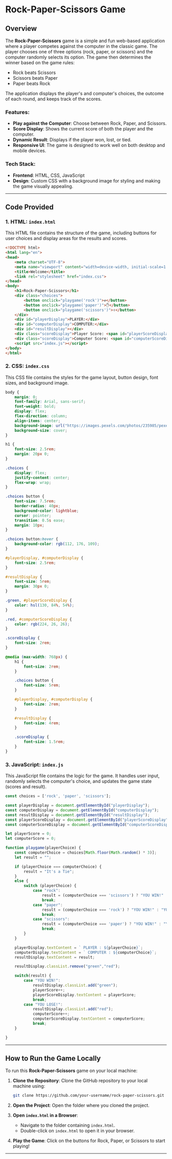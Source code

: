 # **Rock-Paper-Scissors Game**

## **Overview**
The **Rock-Paper-Scissors** game is a simple and fun web-based application where a player competes against the computer in the classic game. The player chooses one of three options (rock, paper, or scissors) and the computer randomly selects its option. The game then determines the winner based on the game rules:
- Rock beats Scissors
- Scissors beats Paper
- Paper beats Rock

The application displays the player's and computer's choices, the outcome of each round, and keeps track of the scores.

### **Features**:
- **Play against the Computer**: Choose between Rock, Paper, and Scissors.
- **Score Display**: Shows the current score of both the player and the computer.
- **Dynamic Result**: Displays if the player won, lost, or tied.
- **Responsive UI**: The game is designed to work well on both desktop and mobile devices.

### **Tech Stack**:
- **Frontend**: HTML, CSS, JavaScript
- **Design**: Custom CSS with a background image for styling and making the game visually appealing.

---

## **Code Provided**

### 1. **HTML: `index.html`**
This HTML file contains the structure of the game, including buttons for user choices and display areas for the results and scores.

```html
<!DOCTYPE html>
<html lang="en">
<head>
    <meta charset="UTF-8">
    <meta name="viewport" content="width=device-width, initial-scale=1.0">
    <title>Welcome</title>
    <link rel="stylesheet" href="index.css">
</head>
<body>
    <h1>Rock-Paper-Scissors</h1>
    <div class="choices">
        <button onclick="playgame('rock')">✊</button>
        <button onclick="playgame('paper')">✋</button>
        <button onclick="playgame('scissors')">✌️</button>
    </div>
    <div id="playerDisplay">PLAYER:</div>
    <div id="computerDisplay">COMPUTER:</div>
    <div id="resultDisplay"></div>
    <div class="scoreDisplay">Player Score: <span id="playerScoreDisplay">0</span></div>
    <div class="scoreDisplay">Computer Score: <span id="computerScoreDisplay">0</span></div>
    <script src="index.js"></script>
</body>
</html>
```

### 2. **CSS: `index.css`**
This CSS file contains the styles for the game layout, button design, font sizes, and background image.

```css
body {
    margin: 0;
    font-family: Arial, sans-serif;
    font-weight: bold;
    display: flex;
    flex-direction: column;
    align-items: center;
    background-image: url("https://images.pexels.com/photos/235985/pexels-photo-235985.jpeg?auto=compress&cs=tinysrgb&w=600");
    background-size: cover;
}

h1 {
    font-size: 2.5rem;
    margin: 20px 0;
}

.choices {
    display: flex;
    justify-content: center;
    flex-wrap: wrap;
}

.choices button {
    font-size: 7.5rem;
    border-radius: 40px;
    background-color: lightblue;
    cursor: pointer;
    transition: 0.5s ease;
    margin: 10px;
}

.choices button:hover {
    background-color: rgb(112, 176, 109);
}

#playerDisplay, #computerDisplay {
    font-size: 2.5rem;
}

#resultDisplay {
    font-size: 5rem;
    margin: 30px 0;
}

.green, #playerScoreDisplay {
    color: hsl(130, 84%, 54%);
}

.red, #computerScoreDisplay {
    color: rgb(224, 26, 26);
}

.scoreDisplay {
    font-size: 2rem;
}

@media (max-width: 768px) {
    h1 {
        font-size: 2rem;
    }

    .choices button {
        font-size: 5rem;
    }

    #playerDisplay, #computerDisplay {
        font-size: 2rem;
    }

    #resultDisplay {
        font-size: 4rem;
    }

    .scoreDisplay {
        font-size: 1.5rem;
    }
}
```

### 3. **JavaScript: `index.js`**
This JavaScript file contains the logic for the game. It handles user input, randomly selects the computer's choice, and updates the game state (scores and result).

```javascript
const choices = ['rock', 'paper', 'scissors'];

const playerDisplay = document.getElementById("playerDisplay");
const computerDisplay = document.getElementById("computerDisplay");
const resultDisplay = document.getElementById("resultDisplay");
const playerScoreDisplay = document.getElementById("playerScoreDisplay");
const computerScoreDisplay = document.getElementById("computerScoreDisplay");

let playerScore = 0;
let computerScore = 0;

function playgame(playerChoice) {
    const computerChoice = choices[Math.floor(Math.random() * 3)];
    let result = "";

    if (playerChoice === computerChoice) {
        result = "It's a Tie";
    }
    else {
        switch (playerChoice) {
            case "rock":
                result = (computerChoice === 'scissors') ? "YOU WIN!" : "YOU LOSE!";
                break;
            case "paper":
                result = (computerChoice === 'rock') ? "YOU WIN!" : "YOU LOSE!";
                break;
            case "scissors":
                result = (computerChoice === 'paper') ? "YOU WIN!" : "YOU LOSE!";
                break;
        }
    }

    playerDisplay.textContent = ` PLAYER : ${playerChoice}`;
    computerDisplay.textContent = ` COMPUTER : ${computerChoice}`;
    resultDisplay.textContent = result;

    resultDisplay.classList.remove("green","red");

    switch(result) {
        case "YOU WIN!":
            resultDisplay.classList.add("green");
            playerScore++;
            playerScoreDisplay.textContent = playerScore;
            break;
        case "YOU LOSE!":
            resultDisplay.classList.add("red");
            computerScore++;
            computerScoreDisplay.textContent = computerScore;
            break;
    }

}
```

---

## **How to Run the Game Locally**

To run this **Rock-Paper-Scissors** game on your local machine:

1. **Clone the Repository**: Clone the GitHub repository to your local machine using:
   ```bash
   git clone https://github.com/your-username/rock-paper-scissors.git
   ```

2. **Open the Project**: Open the folder where you cloned the project.

3. **Open `index.html` in a Browser**: 
   - Navigate to the folder containing `index.html`.
   - Double-click on `index.html` to open it in your browser.

4. **Play the Game**: Click on the buttons for Rock, Paper, or Scissors to start playing!

---

